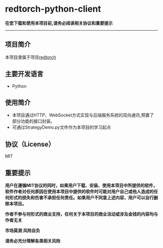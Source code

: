 
# redtorch-python-client


**在您下载和使用本项目前,请务必阅读相关协议和重要提示**

---

## 项目简介

本项目隶属于项目[redtorch](https://github.com/sun0x00/redtorch "redtorch")

## 主要开发语言 
+ Python

## 使用简介

+ 本项目通过HTTP、WebSocket方式实现与后端服务系统的双向通讯,预置了部分功能的接口封装。
+ 可通过StrategyDemo.py文件作为本项目的学习起点

## 协议（License）
MIT

## 重要提示

**用户在遵循MIT协议的同时，如果用户下载、安装、使用本项目中所提供的软件，软件作者对任何原因在使用本项目中提供的软件时可能对用户自己或他人造成的任何形式的损失和伤害不承担任何责任。如果用户不同意上述内容，用户可以自行删除本项目。**

**作者不参与何形式的商业支持，任何关于本项目的商业活动或涉及金钱的内容均与作者无关**

**市场莫测 风险自负**

**请务必充分理解各类相关风险**